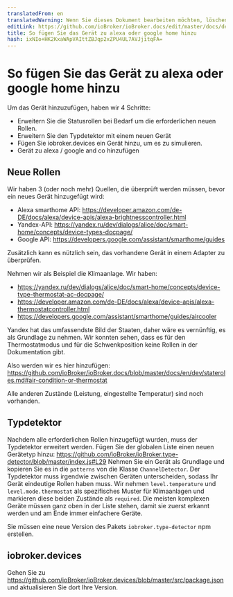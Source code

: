 ```yaml
---
translatedFrom: en
translatedWarning: Wenn Sie dieses Dokument bearbeiten möchten, löschen Sie bitte das Feld "translationsFrom". Andernfalls wird dieses Dokument automatisch erneut übersetzt
editLink: https://github.com/ioBroker/ioBroker.docs/edit/master/docs/de/dev/adddevice.md
title: So fügen Sie das Gerät zu alexa oder google home hinzu
hash: ixNIo+HK2KxaWApVAIttZBJqp2xZPU4UL7AVJjitqFA=
---
```

# So fügen Sie das Gerät zu alexa oder google home hinzu
Um das Gerät hinzuzufügen, haben wir 4 Schritte:

- Erweitern Sie die Statusrollen bei Bedarf um die erforderlichen neuen Rollen.
- Erweitern Sie den Typdetektor mit einem neuen Gerät
- Fügen Sie iobroker.devices ein Gerät hinzu, um es zu simulieren.
- Gerät zu alexa / google and co hinzufügen

## Neue Rollen
Wir haben 3 (oder noch mehr) Quellen, die überprüft werden müssen, bevor ein neues Gerät hinzugefügt wird:

- Alexa smarthome API: https://developer.amazon.com/de-DE/docs/alexa/device-apis/alexa-brightnesscontroller.html
- Yandex-API: https://yandex.ru/dev/dialogs/alice/doc/smart-home/concepts/device-types-docpage/
- Google API: https://developers.google.com/assistant/smarthome/guides

Zusätzlich kann es nützlich sein, das vorhandene Gerät in einem Adapter zu überprüfen.

Nehmen wir als Beispiel die Klimaanlage. Wir haben:

- https://yandex.ru/dev/dialogs/alice/doc/smart-home/concepts/device-type-thermostat-ac-docpage/
- https://developer.amazon.com/de-DE/docs/alexa/device-apis/alexa-thermostatcontroller.html
- https://developers.google.com/assistant/smarthome/guides/aircooler

Yandex hat das umfassendste Bild der Staaten, daher wäre es vernünftig, es als Grundlage zu nehmen.
Wir konnten sehen, dass es für den Thermostatmodus und für die Schwenkposition keine Rollen in der Dokumentation gibt.

Also werden wir es hier hinzufügen: https://github.com/ioBroker/ioBroker.docs/blob/master/docs/en/dev/stateroles.md#air-condition-or-thermostat

Alle anderen Zustände (Leistung, eingestellte Temperatur) sind noch vorhanden.

## Typdetektor
Nachdem alle erforderlichen Rollen hinzugefügt wurden, muss der Typdetektor erweitert werden.
Fügen Sie der globalen Liste einen neuen Gerätetyp hinzu: https://github.com/ioBroker/ioBroker.type-detector/blob/master/index.js#L29 Nehmen Sie ein Gerät als Grundlage und kopieren Sie es in die `patterns` von die Klasse `ChannelDetector`.
Der Typdetektor muss irgendwie zwischen Geräten unterscheiden, sodass Ihr Gerät eindeutige Rollen haben muss.
Wir nehmen `level.temperature` und `level.mode.thermostat` als spezifisches Muster für Klimaanlagen und markieren diese beiden Zustände als `required`.
Die meisten komplexen Geräte müssen ganz oben in der Liste stehen, damit sie zuerst erkannt werden und am Ende immer einfachere Geräte.

Sie müssen eine neue Version des Pakets `iobroker.type-detector` npm erstellen.

 ## iobroker.devices
 Gehen Sie zu https://github.com/ioBroker/ioBroker.devices/blob/master/src/package.json und aktualisieren Sie dort Ihre Version.